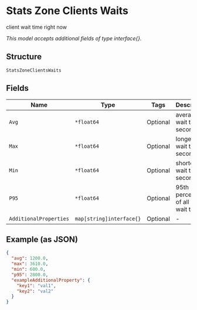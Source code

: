 
# Stats Zone Clients Waits

client wait time right now

*This model accepts additional fields of type interface{}.*

## Structure

`StatsZoneClientsWaits`

## Fields

| Name | Type | Tags | Description |
|  --- | --- | --- | --- |
| `Avg` | `*float64` | Optional | average wait time in seconds |
| `Max` | `*float64` | Optional | longest wait time in seconds |
| `Min` | `*float64` | Optional | shortest wait time in seconds |
| `P95` | `*float64` | Optional | 95th percentile of all the wait time(s) |
| `AdditionalProperties` | `map[string]interface{}` | Optional | - |

## Example (as JSON)

```json
{
  "avg": 1200.0,
  "max": 3610.0,
  "min": 600.0,
  "p95": 2800.0,
  "exampleAdditionalProperty": {
    "key1": "val1",
    "key2": "val2"
  }
}
```

